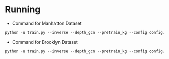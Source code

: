 # Running
- Command for Manhatton Dataset
``` python
python -u train.py --inverse --depth_gcn --pretrain_kg --config config/manhatton/STKGRisk_MANHATTON_Config_v5_multi.json --aug  --part_top_mask --gpus 0,1 > output/man.out
```
- Command for Brooklyn Dataset
``` Python
python -u train.py --inverse --depth_gcn --pretrain_kg --config config/brooklyn/STKGRisk_BROOKLYN_Config_v5_multi.json --aug --part_top_mask --gpus 0,1,2 > output/bro.out
```